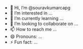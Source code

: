 - 👋 Hi, I’m @souravkumarcapg
- 👀 I’m interested in ...
- 🌱 I’m currently learning ...
- 💞️ I’m looking to collaborate on ...
- 📫 How to reach me ...
- 😄 Pronouns: ...
- ⚡ Fun fact: ...

<!---
souravkumarcapg/souravkumarcapg is a ✨ special ✨ repository because its `README.md` (this file) appears on your GitHub profile.
You can click the Preview link to take a look at your changes.
--->
<!--- hi this is sourav kumar and i belong to jamshedpur, jharkhand. i have completed my bachelor of technnology in computer science and engineering from gandhi engineering college, bhubaneswar.

--->
